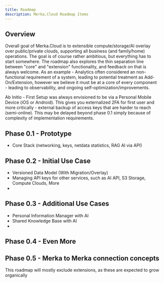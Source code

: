 ```yaml
---
title: Roadmap
description: Merka.Cloud Roadmap Items
---
```


## Overview

Overall goal of Merka.Cloud is to extensible compute/storage/AI overlay over public/private clouds, supporting all business (and family/home) operations.
The goal is of course rather ambitious, but everything has to start somewhere. The roadmap also explores the thin separation line between "core" and "extension" functionality, and feedback on that is always welcome. As an example - Analytics often considered an non-functional requirement of a system, leading to potential treatment as Add-On/Extension, however we believe it must be at a core of every component - leading to observability, and ongoing self-optimization/improvements.

Ab Initio - First Setup was always envisioned to be via a Personal Mobile Device (iOS or Android). This gives you externalized 2FA for first user and more critically - external backup of access keys that are harder to reach (semi-online). This may be delayed beyond phase 0.1 simply because of complexity of implementation requirements.

## Phase 0.1 - Prototype

- Core Stack (networking, keys, netdata statistics, RAG AI via API)


## Phase 0.2 - Initial Use Case

- Versioned Data Model (With Migration/Overlay)
- Managing API keys for other services, such as AI API, S3 Storage, Compute Clouds, More
- 

## Phase 0.3 - Additional Use Cases

- Personal Information Manager with AI
- Shared Knowledge Base with AI
- 

## Phase 0.4 - Even More



## Phase 0.5 - Merka to Merka connection concepts




This roadmap will mostly exclude extensions, as these are expected to grow organically
